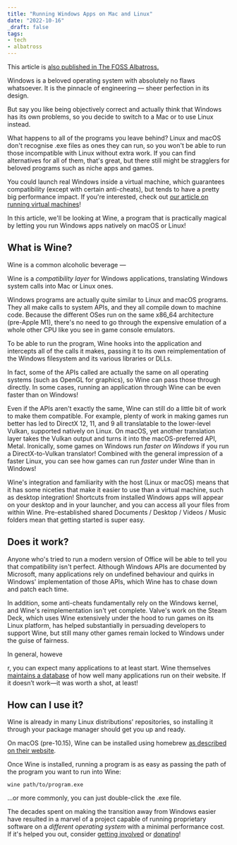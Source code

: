 ```yaml
---
title: "Running Windows Apps on Mac and Linux"
date: "2022-10-16"
_draft: false
tags:
- tech
- albatross
---
```


This article is [also published in The FOSS Albatross.](https://medium.com/the-foss-albatross/running-windows-apps-on-mac-and-linux-c372996588af)

Windows is a beloved operating system with absolutely no flaws whatsoever. It  is the pinnacle of engineering — sheer perfection in its design.

<!-- more -->

But say you like being objectively correct and actually think that Windows  has its own problems, so you decide to switch to a Mac or to use Linux  instead.

What happens to all of the programs you leave behind? Linux and macOS don't  recognise .exe files as ones they can run, so you won't be able to run  those incompatible with Linux without extra work. If you can find  alternatives for all of them, that's great, but there still might be stragglers for beloved programs such as niche apps and games.

You could launch real Windows inside a virtual machine, which guarantees  compatibility (except with certain anti-cheats), but tends to have a  pretty big performance impact. If you're interested, check out [our article on running virtual machines](https://medium.com/the-foss-albatross/an-os-inside-an-os-how-to-run-virtual-machines-a3ddf6c8bbed)!

In this article, we'll be looking at Wine, a program that is practically  magical by letting you run Windows apps natively on macOS or Linux!

## What is Wine?

Wine is a common alcoholic beverage —

Wine is a *compatibility layer* for Windows applications, translating Windows system calls into Mac or Linux ones.

Windows programs are actually quite similar to Linux and macOS programs. They  all make calls to system APIs, and they all compile down to machine  code. Because the different OSes run on the same x86_64 architecture  (pre-Apple M1), there's no need to go through the expensive emulation of a whole other CPU like you see in game console emulators.

To be able to run the program, Wine hooks into the application and  intercepts all of the calls it makes, passing it to its own  reimplementation of the Windows filesystem and its various libraries or  DLLs.

In fact, some of the APIs called are actually the same on all operating  systems (such as OpenGL for graphics), so Wine can pass those through  directly. In some cases, running an application through Wine can be even faster than on Windows!

Even if the APIs aren't exactly the same, Wine can still do a little bit of  work to make them compatible. For example, plenty of work in making  games run better has led to DirectX 12, 11, and 9 all translatable to  the lower-level Vulkan, supported natively on Linux. On macOS, yet  another translation layer takes the Vulkan output and turns it into the  macOS-preferred API, Metal. Ironically, some games on Windows run *faster on Windows* if you run a DirectX-to-Vulkan translator! Combined with the general  impression of a faster Linux, you can see how games can run *faster* under Wine than in Windows!

Wine's integration and familiarity with the host (Linux or macOS) means that  it has some niceties that make it easier to use than a virtual machine,  such as desktop integration! Shortcuts from installed Windows apps will  appear on your desktop and in your launcher, and you can access all your files from within Wine. Pre-established shared Documents / Desktop /  Videos / Music folders mean that getting started is super easy.

## Does it work?

Anyone who's tried to run a modern version of Office will be able to tell you  that compatibility isn't perfect. Although Windows APIs are documented  by Microsoft, many applications rely on undefined behaviour and quirks  in Windows' implementation of those APIs, which Wine has to chase down  and patch each time.

In addition, some anti-cheats fundamentally rely on the Windows kernel,  and Wine's reimplementation isn't yet complete. Valve's work on the  Steam Deck, which uses Wine extensively under the hood to run games on  its Linux platform, has helped substantially in persuading developers to support Wine, but still many other games remain locked to Windows under the guise of fairness.

In general, howeve

r, you can expect many applications to at least start. Wine themselves [maintains a database](https://appdb.winehq.org/) of how well many applications run on their website. If it doesn’t work—it was worth a shot, at least!

## How can I use it?

Wine is already in many Linux distributions' repositories, so installing it  through your package manager should get you up and ready.

On macOS (pre-10.15), Wine can be installed using homebrew [as described on their website](https://wiki.winehq.org/MacOS).

Once Wine is installed, running a program is as easy as passing the path of the program you want to run into Wine:

```
wine path/to/program.exe
```

…or more commonly, you can just double-click the .exe file.

The decades spent on making the transition away from Windows easier have  resulted in a marvel of a project capable of running proprietary  software on a *different operating system* with a minimal performance cost. If it's helped you out, consider [getting involved](https://www.winehq.org/getinvolved) or [donating](https://www.winehq.org/donate)!
